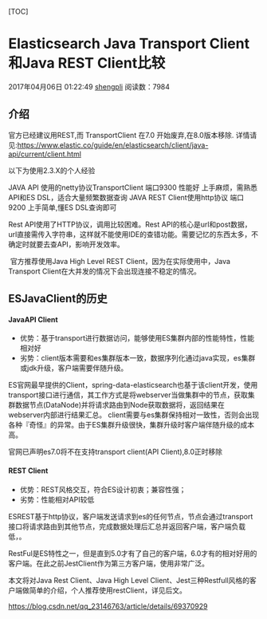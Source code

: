 [TOC]



# Elasticsearch Java Transport Client和Java REST Client比较

2017年04月06日 01:22:49 [shengpli](https://me.csdn.net/qq_23146763) 阅读数：7984

## 介绍

官方已经建议用REST,而 TransportClient 在7.0 开始废弃,在8.0版本移除. 详情请见:<https://www.elastic.co/guide/en/elasticsearch/client/java-api/current/client.html>

以下为使用2.3.X的个人经验

JAVA API 使用的netty协议TransportClient 端口9300 性能好 上手麻烦，需熟悉API和ES DSL，适合大量频繁数据查询 
JAVA REST Client使用http协议 端口9200 上手简单,懂ES DSL查询即可

Rest API使用了HTTP协议，调用比较困难。Rest API的核心是url和post数据，url直接需传入字符串，这样就不能使用IDE的查错功能。需要记忆的东西太多，不确定时就要去查API，影响开发效率。



​	官方推荐使用Java High Level REST Client，因为在实际使用中，Java Transport Client在大并发的情况下会出现连接不稳定的情况。

## ESJavaClient的历史

#### JavaAPI Client

- 优势：基于transport进行数据访问，能够使用ES集群内部的性能特性，性能相对好
- 劣势：client版本需要和es集群版本一致，数据序列化通过java实现，es集群或jdk升级，客户端需要伴随升级。

 

​    ES官网最早提供的Client，spring-data-elasticsearch也基于该client开发，使用transport接口进行通信，其工作方式是将webserver当做集群中的节点，获取集群数据节点(DataNode)并将请求路由到Node获取数据将，返回结果在webserver内部进行结果汇总。 client需要与es集群保持相对一致性，否则会出现各种『奇怪』的异常。由于ES集群升级很快，集群升级时客户端伴随升级的成本高。

 

官网已声明es7.0将不在支持transport client(API Client),8.0正时移除

 

#### REST Client

- 优势：REST风格交互，符合ES设计初衷；兼容性强；
- 劣势：性能相对API较低

 

ESREST基于http协议，客户端发送请求到es的任何节点，节点会通过transport接口将请求路由到其他节点，完成数据处理后汇总并返回客户端，客户端负载低，。

 

RestFul是ES特性之一，但是直到5.0才有了自己的客户端，6.0才有的相对好用的客户端。在此之前JestClient作为第三方客户端，使用非常广泛。

 

本文将对Java Rest Client、Java High Level Client、Jest三种Restfull风格的客户端做简单的介绍，个人推荐使用restClient，详见后文。





https://blog.csdn.net/qq_23146763/article/details/69370929